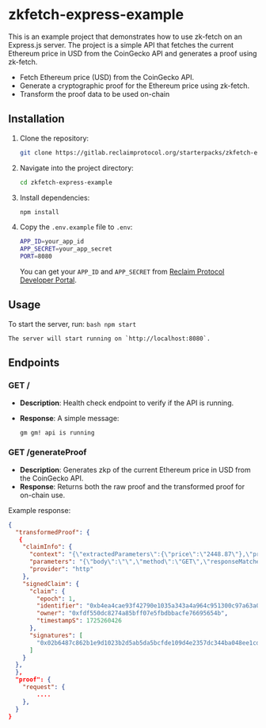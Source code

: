 # zkfetch-express-example

This is an example project that demonstrates how to use zk-fetch on an Express.js server. The project is a simple API that fetches the current Ethereum price in USD from the CoinGecko API and generates a proof using zk-fetch.

- Fetch Ethereum price (USD) from the CoinGecko API.
- Generate a cryptographic proof for the Ethereum price using zk-fetch.
- Transform the proof data to be used on-chain

## Installation

1. Clone the repository:

    ```bash
    git clone https://gitlab.reclaimprotocol.org/starterpacks/zkfetch-express-example
    ```

2. Navigate into the project directory:

    ```bash
    cd zkfetch-express-example
    ```

3. Install dependencies:

    ```bash
    npm install
    ```

4. Copy the `.env.example` file to `.env`: 

    ```bash
    APP_ID=your_app_id
    APP_SECRET=your_app_secret
    PORT=8080
    ```

    You can get your `APP_ID` and `APP_SECRET` from [Reclaim Protocol Developer Portal](https://dev.reclaimprotocol.org).

## Usage

To start the server, run:
    ```bash
    npm start
    ```

    The server will start running on `http://localhost:8080`.

## Endpoints

### GET /

- **Description**: Health check endpoint to verify if the API is running.
- **Response**: A simple message:

    ```text
    gm gm! api is running
    ```

### GET /generateProof

- **Description**: Generates zkp of the current Ethereum price in USD from the CoinGecko API.
- **Response**: Returns both the raw proof and the transformed proof for on-chain use.

Example response:

```json
{
  "transformedProof": { 
   {
    "claimInfo": {
      "context": "{\"extractedParameters\":{\"price\":\"2448.87\"},\"providerHash\":\"0xf44817617d1dfa5219f6aaa0d4901f9b9b7a6845bbf7b639d9bffeacc934ff9a\"}",
      "parameters": "{\"body\":\"\",\"method\":\"GET\",\"responseMatches\":[{\"type\":\"regex\",\"value\":\"\\\\{\\\"ethereum\\\":\\\\{\\\"usd\\\":(?\u003Cprice\u003E[\\\\d\\\\.]+)\\\\}\\\\}\"}],\"responseRedactions\":[],\"url\":\"https://api.coingecko.com/api/v3/simple/price?ids=ethereum&vs_currencies=usd\"}",
      "provider": "http"
    },
    "signedClaim": {
      "claim": {
        "epoch": 1,
        "identifier": "0xb4ea4cae93f42790e1035a343a4a964c951300c97a63a0e1c8ee8cc1e5b56fdb",
        "owner": "0xfdf550dc8274a85bff07e5fbdbbacfe76695654b",
        "timestampS": 1725260426
      },
      "signatures": [
        "0x02b6487c862b1e9d1023b2d5ab5da5bcfde109d4e2357dc344ba048ee1cd1edb7be1ed3737b3079c5d4782795f42ee78ab3a76211a6b8a8abbd2ff173c6ffdfe1b"
      ]
    }
  },
  },
  "proof": { 
    "request": {
        ....
    },
  }
}
```
